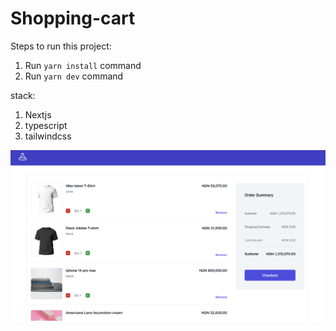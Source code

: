 # Shopping-cart

Steps to run this project:

1. Run `yarn install` command
2. Run `yarn dev` command

stack:

1. Nextjs
2. typescript
3. tailwindcss

![I am GitHub Readme Generator's creator](https://raw.githubusercontent.com/agboolaidris/shopping-cart/main/Screenshot%202022-11-09%20at%2011.32.16.png)
